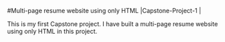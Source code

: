 #Multi-page resume website using only HTML |Capstone-Project-1 |

This is my first Capstone project. I have built a multi-page resume website using only HTML in this project.  

